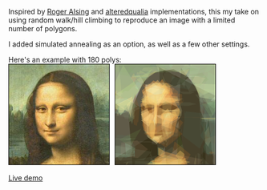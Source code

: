 Inspired by [Roger Alsing](http://rogeralsing.com/2008/12/07/genetic-programming-evolution-of-mona-lisa/) and [alteredqualia](http://alteredqualia.com/visualization/evolve/) implementations, this my take on using random walk/hill climbing to reproduce an image with a limited number of polygons.

I added simulated annealing as an option, as well as a few other settings.

Here's an example with 180 polys: 
![result](/images/Result.png)

[Live demo](http://atactionpark.github.io/ImageEvolve/)
